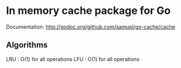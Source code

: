 In memory cache package for Go
==============================

Documentation: <http://godoc.org/github.com/samuel/go-cache/cache>

Algorithms
----------

LRU : O(1) for all operations
LFU : O(1) for all operations
